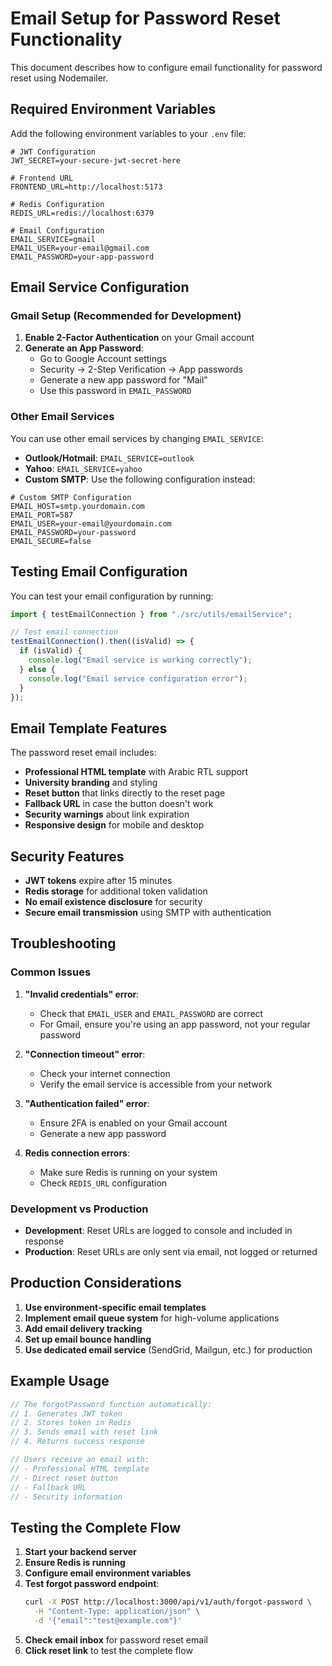 # Email Setup for Password Reset Functionality

This document describes how to configure email functionality for password reset using Nodemailer.

## Required Environment Variables

Add the following environment variables to your `.env` file:

```env
# JWT Configuration
JWT_SECRET=your-secure-jwt-secret-here

# Frontend URL
FRONTEND_URL=http://localhost:5173

# Redis Configuration
REDIS_URL=redis://localhost:6379

# Email Configuration
EMAIL_SERVICE=gmail
EMAIL_USER=your-email@gmail.com
EMAIL_PASSWORD=your-app-password
```

## Email Service Configuration

### Gmail Setup (Recommended for Development)

1. **Enable 2-Factor Authentication** on your Gmail account
2. **Generate an App Password**:
   - Go to Google Account settings
   - Security → 2-Step Verification → App passwords
   - Generate a new app password for "Mail"
   - Use this password in `EMAIL_PASSWORD`

### Other Email Services

You can use other email services by changing `EMAIL_SERVICE`:

- **Outlook/Hotmail**: `EMAIL_SERVICE=outlook`
- **Yahoo**: `EMAIL_SERVICE=yahoo`
- **Custom SMTP**: Use the following configuration instead:

```env
# Custom SMTP Configuration
EMAIL_HOST=smtp.yourdomain.com
EMAIL_PORT=587
EMAIL_USER=your-email@yourdomain.com
EMAIL_PASSWORD=your-password
EMAIL_SECURE=false
```

## Testing Email Configuration

You can test your email configuration by running:

```typescript
import { testEmailConnection } from "./src/utils/emailService";

// Test email connection
testEmailConnection().then((isValid) => {
  if (isValid) {
    console.log("Email service is working correctly");
  } else {
    console.log("Email service configuration error");
  }
});
```

## Email Template Features

The password reset email includes:

- **Professional HTML template** with Arabic RTL support
- **University branding** and styling
- **Reset button** that links directly to the reset page
- **Fallback URL** in case the button doesn't work
- **Security warnings** about link expiration
- **Responsive design** for mobile and desktop

## Security Features

- **JWT tokens** expire after 15 minutes
- **Redis storage** for additional token validation
- **No email existence disclosure** for security
- **Secure email transmission** using SMTP with authentication

## Troubleshooting

### Common Issues

1. **"Invalid credentials" error**:

   - Check that `EMAIL_USER` and `EMAIL_PASSWORD` are correct
   - For Gmail, ensure you're using an app password, not your regular password

2. **"Connection timeout" error**:

   - Check your internet connection
   - Verify the email service is accessible from your network

3. **"Authentication failed" error**:

   - Ensure 2FA is enabled on your Gmail account
   - Generate a new app password

4. **Redis connection errors**:
   - Make sure Redis is running on your system
   - Check `REDIS_URL` configuration

### Development vs Production

- **Development**: Reset URLs are logged to console and included in response
- **Production**: Reset URLs are only sent via email, not logged or returned

## Production Considerations

1. **Use environment-specific email templates**
2. **Implement email queue system** for high-volume applications
3. **Add email delivery tracking**
4. **Set up email bounce handling**
5. **Use dedicated email service** (SendGrid, Mailgun, etc.) for production

## Example Usage

```typescript
// The forgotPassword function automatically:
// 1. Generates JWT token
// 2. Stores token in Redis
// 3. Sends email with reset link
// 4. Returns success response

// Users receive an email with:
// - Professional HTML template
// - Direct reset button
// - Fallback URL
// - Security information
```

## Testing the Complete Flow

1. **Start your backend server**
2. **Ensure Redis is running**
3. **Configure email environment variables**
4. **Test forgot password endpoint**:
   ```bash
   curl -X POST http://localhost:3000/api/v1/auth/forgot-password \
     -H "Content-Type: application/json" \
     -d '{"email":"test@example.com"}'
   ```
5. **Check email inbox** for password reset email
6. **Click reset link** to test the complete flow
